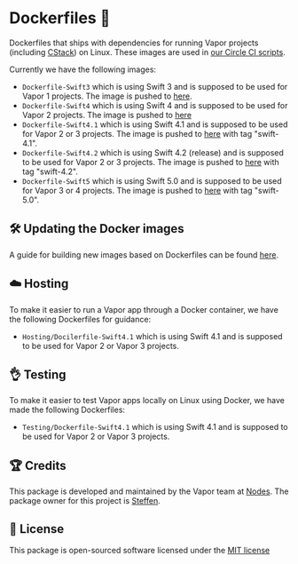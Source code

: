 # Dockerfiles 🐳

Dockerfiles that ships with dependencies for running Vapor projects (including [CStack](https://github.com/nodes-vapor/cstack)) on Linux. These images are used in [our Circle CI scripts](https://github.com/nodes-vapor/readme/tree/master/Configuration/.circleci).

Currently we have the following images:

- `Dockerfile-Swift3` which is using Swift 3 and is supposed to be used for Vapor 1 projects. The image is pushed to [here](https://hub.docker.com/r/brettrtoomey/vapor1-ci/).
- `Dockerfile-Swift4` which is using Swift 4 and is supposed to be used for Vapor 2 projects. The image is pushed to [here](https://hub.docker.com/r/brettrtoomey/vapor-ci/)
- `Dockerfile-Swift4.1` which is using Swift 4.1 and is supposed to be used for Vapor 2 or 3 projects. The image is pushed to [here](https://hub.docker.com/r/nodesvapor/vapor-ci) with tag "swift-4.1".
- `Dockerfile-Swift4.2` which is using Swift 4.2 (release) and is supposed to be used for Vapor 2 or 3 projects. The image is pushed to [here](https://hub.docker.com/r/nodesvapor/vapor-ci) with tag "swift-4.2".
- `Dockerfile-Swift5` which is using Swift 5.0 and is supposed to be used for Vapor 3 or 4 projects. The image is pushed to [here](https://hub.docker.com/r/nodesvapor/vapor-ci) with tag "swift-5.0".

## 🛠 Updating the Docker images

A guide for building new images based on Dockerfiles can be found [here](https://circleci.com/docs/2.0/custom-images/).

## ☁️ Hosting

To make it easier to run a Vapor app through a Docker container, we have the following Dockerfiles for guidance:

- `Hosting/Docilerfile-Swift4.1` which is using Swift 4.1 and is supposed to be used for Vapor 2 or Vapor 3 projects.

## 👌 Testing

To make it easier to test Vapor apps locally on Linux using Docker, we have made the following Dockerfiles:

- `Testing/Dockerfile-Swift4.1` which is using Swift 4.1 and is supposed to be used for Vapor 2 or Vapor 3 projects.

## 🏆 Credits

This package is developed and maintained by the Vapor team at [Nodes](https://www.nodesagency.com).
The package owner for this project is [Steffen](https://github.com/steffendsommer).

## 📄 License

This package is open-sourced software licensed under the [MIT license](http://opensource.org/licenses/MIT)

